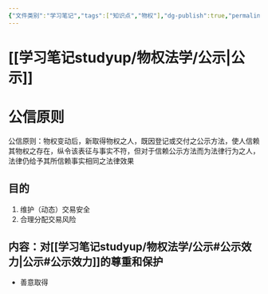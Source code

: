 ```yaml
---
{"文件类别":"学习笔记","tags":["知识点","物权"],"dg-publish":true,"permalink":"/学习笔记studyup/物权法学/公示公信原则/","dgPassFrontmatter":true,"created":"2024-11-01T08:42:24.101+08:00","updated":"2024-11-30T15:20:20.893+08:00"}
---
```


# [[学习笔记studyup/物权法学/公示\|公示]]
# 公信原则
公信原则：物权变动后，新取得物权之人，既因登记或交付之公示方法，使人信赖其物权之存在，纵令该表征与事实不符，但对于信赖公示方法而为法律行为之人，法律仍给予其所信赖事实相同之法律效果
## 目的
1. 维护（动态）交易安全
2. 合理分配交易风险
## 内容：对[[学习笔记studyup/物权法学/公示#公示效力\|公示#公示效力]]的尊重和保护
- 善意取得
